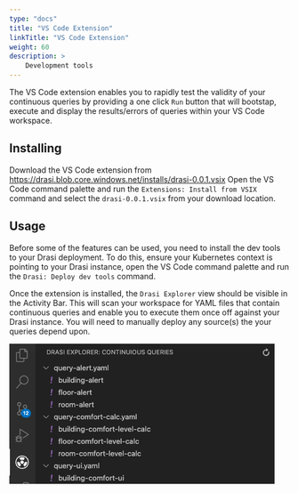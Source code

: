 ```yaml
---
type: "docs"
title: "VS Code Extension"
linkTitle: "VS Code Extension"
weight: 60
description: >
    Development tools
---
```


The VS Code extension enables you to rapidly test the validity of your continuous queries by providing a one click `Run` button that will bootstap, execute and display the results/errors of queries within your VS Code workspace.

## Installing

Download the VS Code extension from https://drasi.blob.core.windows.net/installs/drasi-0.0.1.vsix
Open the VS Code command palette and run the `Extensions: Install from VSIX` command and select the `drasi-0.0.1.vsix` from your download location.

## Usage

Before some of the features can be used, you need to install the dev tools to your Drasi deployment.  To do this, ensure your Kubernetes context is pointing to your Drasi instance, open the VS Code command palette and run the `Drasi: Deploy dev tools` command.

Once the extension is installed, the `Drasi Explorer` view should be visible in the Activity Bar.  This will scan your workspace for YAML files that contain continuous queries and enable you to execute them once off against your Drasi instance.  You will need to manually deploy any source(s) the your queries depend upon.

![Drasi Explorer](drasi-explorer.png)